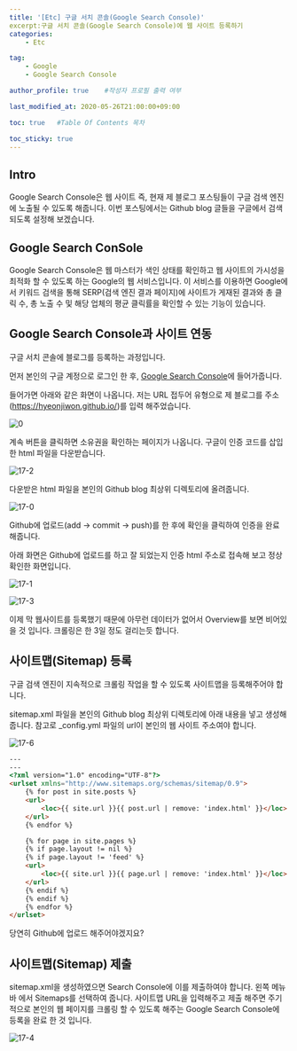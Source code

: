 ```yaml
---
title: '[Etc] 구글 서치 콘솔(Google Search Console)'
excerpt:구글 서치 콘솔(Google Search Console)에 웹 사이트 등록하기
categories:
    - Etc

tag:
    - Google
    - Google Search Console

author_profile: true    #작성자 프로필 출력 여부

last_modified_at: 2020-05-26T21:00:00+09:00

toc: true   #Table Of Contents 목차

toc_sticky: true
---
```


## Intro
Google Search Console은 웹 사이트 즉, 현재 제 블로그 포스팅들이 구글 검색 엔진에 노출될 수 있도록 해줍니다. 이번 포스팅에서는 Github blog 글들을 구글에서 검색되도록 설정해 보겠습니다. 

## Google Search ConSole
Google Search Console은 웹 마스터가 색인 상태를 확인하고 웹 사이트의 가시성을 최적화 할 수 있도록 하는 Google의 웹 서비스입니다. 이 서비스를 이용하면 Google에서 키워드 검색을 통해 SERP(검색 엔진 결과 페이지)에 사이트가 게재된 결과와 총 클릭 수, 총 노출 수 및 해당 업체의 평균 클릭률을 확인할 수 있는 기능이 있습니다.  

## Google Search Console과 사이트 연동

구글 서치 콘솔에 블로그를 등록하는 과정입니다.

먼저 본인의 구글 계정으로 로그인 한 후, [Google Search Console](https://search.google.com/search-console/about?hl=ko)에 들어가줍니다.

들어가면 아래와 같은 화면이 나옵니다. 저는 URL 접두어 유형으로 제 블로그를 주소(https://hyeonjiwon.github.io/)를 입력 해주었습니다. 

![0](https://user-images.githubusercontent.com/47733530/82896995-dcb2c880-9f91-11ea-8b9a-d8abd8b94747.png)

계속 버튼을 클릭하면 소유권을 확인하는 페이지가 나옵니다. 구글이 인증 코드를 삽입한 html 파일을 다운받습니다. 

![17-2](https://user-images.githubusercontent.com/47733530/82899606-3ddc9b00-9f96-11ea-8046-410a5e258faa.png)

다운받은 html 파일을 본인의 Github blog 최상위 디렉토리에 올려줍니다.

![17-0](https://user-images.githubusercontent.com/47733530/82899607-3ddc9b00-9f96-11ea-91d7-d784f41d3a48.png)

Github에 업로드(add -> commit -> push)를 한 후에 확인을 클릭하여 인증을 완료 해줍니다. 

아래 화면은 Github에 업로드를 하고 잘 되었는지 인증 html 주소로 접속해 보고 정상확인한 화면입니다. 

![17-1](https://user-images.githubusercontent.com/47733530/82899603-3cab6e00-9f96-11ea-9f3d-360f7ca9ec67.png)

![17-3](https://user-images.githubusercontent.com/47733530/82895620-6b721600-9f8f-11ea-8b50-e602c98a6d60.png)

이제 막 웹사이트를 등록했기 때문에 아무런 데이터가 없어서 Overview를 보면 비어있을 것 입니다. 크롤링은 한 3일 정도 걸리는듯 합니다.

## 사이트맵(Sitemap) 등록

구글 검색 엔진이 지속적으로 크롤링 작업을 할 수 있도록 사이트맵을 등록해주어야 합니다. 

sitemap.xml 파일을 본인의 Github blog 최상위 디렉토리에 아래 내용을 넣고 생성해줍니다. 참고로 _config.yml 파일의 url이 본인의 웹 사이트 주소여야 합니다. 


  ![17-6](https://user-images.githubusercontent.com/47733530/82900673-daec0380-9f97-11ea-9322-d9f7d0f489a7.png)


```html
---
---
<?xml version="1.0" encoding="UTF-8"?>
<urlset xmlns="http://www.sitemaps.org/schemas/sitemap/0.9">
    {% for post in site.posts %}
    <url>
        <loc>{{ site.url }}{{ post.url | remove: 'index.html' }}</loc>
    </url>
    {% endfor %}

    {% for page in site.pages %}
    {% if page.layout != nil %}
    {% if page.layout != 'feed' %}
    <url>
        <loc>{{ site.url }}{{ page.url | remove: 'index.html' }}</loc>
    </url>
    {% endif %}
    {% endif %}
    {% endfor %}
</urlset>
```

당연히 Github에 업로드 해주어야겠지요? 

## 사이트맵(Sitemap) 제출

sitemap.xml을 생성하였으면 Search Console에 이를 제출하여야 합니다. 왼쪽 메뉴 바 에서 Sitemaps를 선택하여 줍니다. 사이트맵 URL을 입력해주고 제출 해주면 주기적으로 본인의 웹 페이지를 크롤링 할 수 있도록 해주는 Google Search Console에 등록을 완료 한 것 입니다.

![17-4](https://user-images.githubusercontent.com/47733530/82895625-6ca34300-9f8f-11ea-853f-396b0b9e80cf.png)
